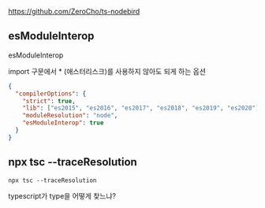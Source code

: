 https://github.com/ZeroCho/ts-nodebird

## esModuleInterop

esModuleInterop

import 구문에서 \* (애스터리스크)를 사용하지 않아도 되게 하는 옵션

```json
{
  "compilerOptions": {
    "strict": true,
    "lib": ["es2015", "es2016", "es2017", "es2018", "es2019", "es2020"],
    "moduleResolution": "node",
    "esModuleInterop": true
  }
}
```

## npx tsc --traceResolution

`npx tsc --traceResolution`

typescript가 type을 어떻게 찾느냐?

